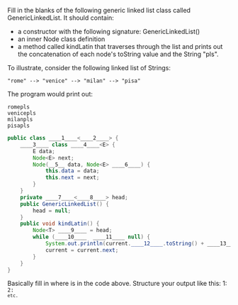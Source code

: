 Fill in the blanks of the following generic linked list class called GenericLinkedList. It should contain:

- a constructor with the following signature: GenericLinkedList()
- an inner Node class definition
- a method called kindLatin that traverses through the list and prints out the concatenation of each node's toString value and the String "pls".

To illustrate, consider the following linked list of Strings:

`"rome" --> "venice" --> "milan" --> "pisa"`

The program would print out:

```
romepls
venicepls
milanpls
pisapls
```

```java
public class ____1____<____2____> {
    ____3____ class ____4____<E> {
        E data;
        Node<E> next;
        Node(__5__ data, Node<E> ____6____) {
            this.data = data;
            this.next = next;
        }
    }
    private ____7____<____8____> head;
    public GenericLinkedList() {
        head = null;
    }
    public void kindLatin() {
        Node<T> ____9____ = head;
        while (____10____  ____11____ null) {
            System.out.println(current.____12____.toString() + ____13____);
            current = current.next;
        }
    }
}
```

Basically fill in where ____<number>____ is in the code above. Structure your output like this:
1: <code>
2: <code>
etc.
